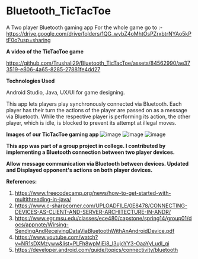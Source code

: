 # Bluetooth_TicTacToe
A Two player Bluetooth gaming app
For the whole game go to :- https://drive.google.com/drive/folders/1QG_wybZ4oMhtOsPZrxbtrNYAo5kPtF0o?usp=sharing

**A video of the TicTacToe game**


https://github.com/Trushali29/Bluetooth_TicTacToe/assets/84562990/ae373519-e806-4a65-8285-27881fe4dd27


**Technologies Used**

Android Studio, Java, UX/UI for game designing.

This app lets players play synchronously connected via Bluetooth.
Each player has their turn the actions of the player are passed on as a message via Bluetooth.
While the respective player is performing its action, the other player, which is idle, is blocked to prevent its attempt at illegal moves.

**Images of our TicTacToe gaming app**
![image](https://github.com/Trushali29/Bluetooth_TicTacToe/assets/84562990/270d1d85-f02f-4e41-91ee-c1ea6c791186)
![image](https://github.com/Trushali29/Bluetooth_TicTacToe/assets/84562990/2d990d2c-5a96-452b-a46d-18e7c960d9ab)
![image](https://github.com/Trushali29/Bluetooth_TicTacToe/assets/84562990/cbfc9e99-48b8-4957-984b-957bafc24a6c)

**This app was part of a group project in college. I contributed by implementing a Bluetooth connection between two player devices.** 

**Allow message communication via Bluetooth between devices. Updated and Displayed opponent's actions on both player devices.**

**References:**
1. https://www.freecodecamp.org/news/how-to-get-started-with-multithreading-in-java/
2. https://www.c-sharpcorner.com/UPLOADFILE/0E8478/CONNECTING-DEVICES-AS-CLIENT-AND-SERVER-ARCHITECTURE-IN-ANDR/
3. https://www.egr.msu.edu/classes/ece480/capstone/spring14/group01/docs/appnote/Wirsing-SendingAndReceivingDataViaBluetoothWithAnAndroidDevice.pdf
4. https://www.youtube.com/watch?v=NR1sDXMzyww&list=PLFh8wpMiEi8_I3ujcYY3-OaaYyLudI_qi
5. https://developer.android.com/guide/topics/connectivity/bluetooth

